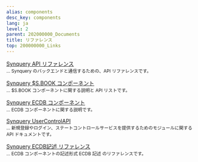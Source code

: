 ```yaml
---
alias: components
desc_key: components
lang: ja
level: 2
parent: 202000000_Documents
title: リファレンス
top: 200000000_Links
---
```


<a href="/docs/synquery_api/" target="_blank">Synquery API リファレンス</a>  
<small> ... Synquery のバックエンドと通信するための、API リファレンスです。</small>  
 
<a href="/docs/synquery_DSBOOK/" target="_blank">Synquery $S.BOOK コンポーネント</a>  
<small> ... $S.BOOK コンポーネントに関する説明と API リストです。</small> 
 
<a href="/docs/synquery_ECDB/" target="_blank">Synquery ECDB コンポーネント</a>  
<small> ... ECDB コンポーネントに関する説明です。</small>  
 
<a href="/docs/synquery_UserControlAPI/" target="_blank">Synquery UserControlAPI</a>  
<small> ... 新規登録やログイン、ステートコントロールサービスを提供するためのモジュールに関する API ドキュメントです。</small>  
 
<a href="/docs/ECDB_description/" target="_blank"> Synquery ECDB記述 リファレンス</a>  
<small> ... ECDB コンポーネントの記述形式 ECDB 記述 のリファレンスです。</small>




